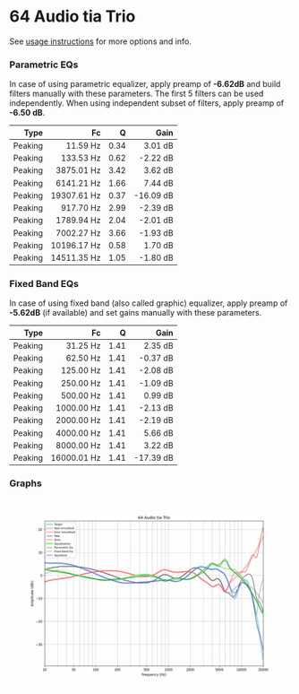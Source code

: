 # 64 Audio tia Trio
See [usage instructions](https://github.com/jaakkopasanen/AutoEq#usage) for more options and info.

### Parametric EQs
In case of using parametric equalizer, apply preamp of **-6.62dB** and build filters manually
with these parameters. The first 5 filters can be used independently.
When using independent subset of filters, apply preamp of **-6.50 dB**.

| Type    | Fc          |    Q | Gain      |
|--------:|------------:|-----:|----------:|
| Peaking | 11.59 Hz    | 0.34 | 3.01 dB   |
| Peaking | 133.53 Hz   | 0.62 | -2.22 dB  |
| Peaking | 3875.01 Hz  | 3.42 | 3.62 dB   |
| Peaking | 6141.21 Hz  | 1.66 | 7.44 dB   |
| Peaking | 19307.61 Hz | 0.37 | -16.09 dB |
| Peaking | 917.70 Hz   | 2.99 | -2.39 dB  |
| Peaking | 1789.94 Hz  | 2.04 | -2.01 dB  |
| Peaking | 7002.27 Hz  | 3.66 | -1.93 dB  |
| Peaking | 10196.17 Hz | 0.58 | 1.70 dB   |
| Peaking | 14511.35 Hz | 1.05 | -1.80 dB  |

### Fixed Band EQs
In case of using fixed band (also called graphic) equalizer, apply preamp of **-5.62dB**
(if available) and set gains manually with these parameters.

| Type    | Fc          |    Q | Gain      |
|--------:|------------:|-----:|----------:|
| Peaking | 31.25 Hz    | 1.41 | 2.35 dB   |
| Peaking | 62.50 Hz    | 1.41 | -0.37 dB  |
| Peaking | 125.00 Hz   | 1.41 | -2.08 dB  |
| Peaking | 250.00 Hz   | 1.41 | -1.09 dB  |
| Peaking | 500.00 Hz   | 1.41 | 0.99 dB   |
| Peaking | 1000.00 Hz  | 1.41 | -2.13 dB  |
| Peaking | 2000.00 Hz  | 1.41 | -2.19 dB  |
| Peaking | 4000.00 Hz  | 1.41 | 5.66 dB   |
| Peaking | 8000.00 Hz  | 1.41 | 3.22 dB   |
| Peaking | 16000.01 Hz | 1.41 | -17.39 dB |

### Graphs
![](./64%20Audio%20tia%20Trio.png)